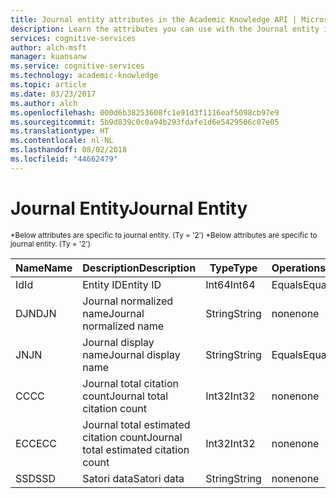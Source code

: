 ```yaml
---
title: Journal entity attributes in the Academic Knowledge API | Microsoft Docs
description: Learn the attributes you can use with the Journal entity in the Academic Knowledge API in Cognitive Services.
services: cognitive-services
author: alch-msft
manager: kuansanw
ms.service: cognitive-services
ms.technology: academic-knowledge
ms.topic: article
ms.date: 03/23/2017
ms.author: alch
ms.openlocfilehash: 000d6b38253608fc1e91d3f1116eaf5098cb97e9
ms.sourcegitcommit: 5b9d839c0c0a94b293fdafe1d6e5429506c07e05
ms.translationtype: HT
ms.contentlocale: nl-NL
ms.lasthandoff: 08/02/2018
ms.locfileid: "44662479"
---
```

# <a name="journal-entity"></a><span data-ttu-id="69880-103">Journal Entity</span><span class="sxs-lookup"><span data-stu-id="69880-103">Journal Entity</span></span>

<span data-ttu-id="69880-104"><sub> \*Below attributes are specific to journal entity. (Ty = '2') </sub></span><span class="sxs-lookup"><span data-stu-id="69880-104"><sub> \*Below attributes are specific to journal entity. (Ty = '2') </sub></span></span>

<span data-ttu-id="69880-105">Name</span><span class="sxs-lookup"><span data-stu-id="69880-105">Name</span></span>    |<span data-ttu-id="69880-106">Description</span><span class="sxs-lookup"><span data-stu-id="69880-106">Description</span></span>                            |<span data-ttu-id="69880-107">Type</span><span class="sxs-lookup"><span data-stu-id="69880-107">Type</span></span>       | <span data-ttu-id="69880-108">Operations</span><span class="sxs-lookup"><span data-stu-id="69880-108">Operations</span></span>
------- | ------------------------------------- | --------- | ----------------------------
<span data-ttu-id="69880-109">Id</span><span class="sxs-lookup"><span data-stu-id="69880-109">Id</span></span>      |<span data-ttu-id="69880-110">Entity ID</span><span class="sxs-lookup"><span data-stu-id="69880-110">Entity ID</span></span>                              |<span data-ttu-id="69880-111">Int64</span><span class="sxs-lookup"><span data-stu-id="69880-111">Int64</span></span>      |<span data-ttu-id="69880-112">Equals</span><span class="sxs-lookup"><span data-stu-id="69880-112">Equals</span></span>
<span data-ttu-id="69880-113">DJN</span><span class="sxs-lookup"><span data-stu-id="69880-113">DJN</span></span>     |<span data-ttu-id="69880-114">Journal normalized name</span><span class="sxs-lookup"><span data-stu-id="69880-114">Journal normalized name</span></span>                |<span data-ttu-id="69880-115">String</span><span class="sxs-lookup"><span data-stu-id="69880-115">String</span></span>     |<span data-ttu-id="69880-116">none</span><span class="sxs-lookup"><span data-stu-id="69880-116">none</span></span>
<span data-ttu-id="69880-117">JN</span><span class="sxs-lookup"><span data-stu-id="69880-117">JN</span></span>      |<span data-ttu-id="69880-118">Journal display name</span><span class="sxs-lookup"><span data-stu-id="69880-118">Journal display name</span></span>                   |<span data-ttu-id="69880-119">String</span><span class="sxs-lookup"><span data-stu-id="69880-119">String</span></span>     |<span data-ttu-id="69880-120">Equals</span><span class="sxs-lookup"><span data-stu-id="69880-120">Equals</span></span>
<span data-ttu-id="69880-121">CC</span><span class="sxs-lookup"><span data-stu-id="69880-121">CC</span></span>      |<span data-ttu-id="69880-122">Journal total citation count</span><span class="sxs-lookup"><span data-stu-id="69880-122">Journal total citation count</span></span>           |<span data-ttu-id="69880-123">Int32</span><span class="sxs-lookup"><span data-stu-id="69880-123">Int32</span></span>      |<span data-ttu-id="69880-124">none</span><span class="sxs-lookup"><span data-stu-id="69880-124">none</span></span>  
<span data-ttu-id="69880-125">ECC</span><span class="sxs-lookup"><span data-stu-id="69880-125">ECC</span></span>     |<span data-ttu-id="69880-126">Journal total estimated citation count</span><span class="sxs-lookup"><span data-stu-id="69880-126">Journal total estimated citation count</span></span> |<span data-ttu-id="69880-127">Int32</span><span class="sxs-lookup"><span data-stu-id="69880-127">Int32</span></span>      |<span data-ttu-id="69880-128">none</span><span class="sxs-lookup"><span data-stu-id="69880-128">none</span></span>
<span data-ttu-id="69880-129">SSD</span><span class="sxs-lookup"><span data-stu-id="69880-129">SSD</span></span>     |<span data-ttu-id="69880-130">Satori data</span><span class="sxs-lookup"><span data-stu-id="69880-130">Satori data</span></span>                            |<span data-ttu-id="69880-131">String</span><span class="sxs-lookup"><span data-stu-id="69880-131">String</span></span>     |<span data-ttu-id="69880-132">none</span><span class="sxs-lookup"><span data-stu-id="69880-132">none</span></span>